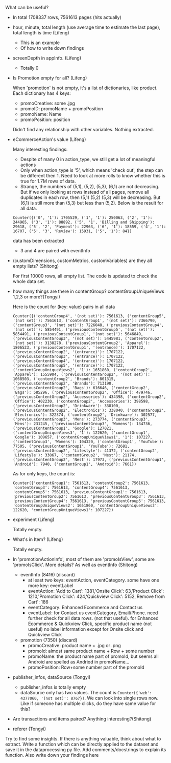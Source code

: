 What can be useful?
  * In total 1708337 rows, 7561613 pages (hits actually)
  * hour, minute, total length (use average time to estimate the last page), total length is time (Lifeng)
    * This is an example
    * Of how to write down findings
  * screenDepth in appInfo. (Lifeng)
    * Totally 0
  * Is Promotion empty for all? (Lifeng)
  
    When 'promotion' is not empty, it's a list of dictionaries, like product. Each dictionary has 4 keys:
    * promoCreative: some .jpg
    * promoID: promoName + promoPosition
    * promoName: Name
    * promoPosition: position
    
    Didn't find any relationship with other variables. Nothing extracted.
    
  * eCommerceAction's value (Lifeng)
  
      Many interesting findings:
    * Despite of many 0 in action_type, we still get a lot of meaningful actions
    * Only when action_type is '5', which means 'check out', the step can be different then 1. Need to look at more rolls to know whether this is true for 1.7M rows of data.
    * Strange, the numbers of (5,1), (5,2), (5,3), (6,1) are not decreasing. But if we only looking at rows instead of all pages, remove all duplicates in each row, then (5,1) (5,2) (5,3) will be decreasing. But (6,1) is still more than (5,3) but less than (5,2). Below is the result for all data. 
    
    ```Counter({('0', '1'): 1705529, ('1', '1'): 250063, ('2', '1'): 244965, ('3', '1'): 88892, ('5', '1', 'Billing and Shipping'): 29618, ('5', '2', 'Payment'): 22963, ('6', '1'): 18559, ('4', '1'): 16707, ('5', '3', 'Review'): 15931, ('5', '1'): 84})```
    
    data has been extracted
    * 3 and 4 are paired with eventInfo
    
  * (customDimensions, customMetrics, customVariables) are they all empty lists? (Shitong)
  
     For first 10000 rows, all empty list. The code is updated to check the whole data set.
     
  * how many things are there in contentGroup? contentGroupUniqueViews 1,2,3 or more?(Tongyi)
  
    Here is the count for (key: value) pairs in all data 
    
    ```Counter({('contentGroup4', '(not set)'): 7561613, ('contentGroup5', '(not set)'): 7561613, ('contentGroup1', '(not set)'): 7366790, ('contentGroup3', '(not set)'): 7226048, ('previousContentGroup4', '(not set)'): 5854491, ('previousContentGroup5', '(not set)'): 5854491, ('previousContentGroup1', '(not set)'): 5646849, ('previousContentGroup3', '(not set)'): 5445981, ('contentGroup2', '(not set)'): 3138278, ('previousContentGroup2', 'Apparel'): 1806523, ('previousContentGroup1', '(entrance)'): 1707122, ('previousContentGroup2', '(entrance)'): 1707122, ('previousContentGroup3', '(entrance)'): 1707122, ('previousContentGroup4', '(entrance)'): 1707122, ('previousContentGroup5', '(entrance)'): 1707122, ('contentGroupUniqueViews2', '1'): 1651860, ('contentGroup2', 'Apparel'): 1555904, ('previousContentGroup2', '(not set)'): 1068503, ('contentGroup2', 'Brands'): 801315, ('previousContentGroup2', 'Brands'): 713190, ('previousContentGroup2', 'Bags'): 616646, ('contentGroup2', 'Bags'): 585296, ('previousContentGroup2', 'Office'): 479746, ('previousContentGroup2', 'Accessories'): 434398, ('contentGroup2', 'Office'): 402230, ('contentGroup2', 'Accessories'): 398598, ('previousContentGroup2', 'Drinkware'): 338100, ('previousContentGroup2', 'Electronics'): 338040, ('contentGroup2', 'Electronics'): 322374, ('contentGroup2', 'Drinkware'): 302577, ('previousContentGroup3', 'Mens'): 273774, ('contentGroup3', 'Mens'): 231245, ('previousContentGroup3', 'Womens'): 134736, ('previousContentGroup1', 'Google'): 127021, ('contentGroupUniqueViews3', '1'): 122620, ('contentGroup1', 'Google'): 109657, ('contentGroupUniqueViews1', '1'): 107227, ('contentGroup3', 'Womens'): 104320, ('contentGroup1', 'YouTube'): 77505, ('previousContentGroup1', 'YouTube'): 72681, ('previousContentGroup2', 'Lifestyle'): 41372, ('contentGroup2', 'Lifestyle'): 33867, ('contentGroup2', 'Nest'): 21174, ('previousContentGroup2', 'Nest'): 17973, ('previousContentGroup1', 'Android'): 7940, ('contentGroup1', 'Android'): 7661})```
    
    As for only keys, the count is:
    
    ```Counter({'contentGroup1': 7561613, 'contentGroup2': 7561613, 'contentGroup3': 7561613, 'contentGroup4': 7561613, 'contentGroup5': 7561613, 'previousContentGroup1': 7561613, 'previousContentGroup2': 7561613, 'previousContentGroup3': 7561613, 'previousContentGroup4': 7561613, 'previousContentGroup5': 7561613, 'contentGroupUniqueViews2': 1651860, 'contentGroupUniqueViews3': 122620, 'contentGroupUniqueViews1': 107227})```
    
  * experiment (Lifeng)
    
    Totally empty.
    
  * What's in Item? (Lifeng)
     
    Totally empty.
    
  * In 'promotionActionInfo', most of them are 'promoIsView', some are 'promoIsClick'. More details? As well as eventInfo (Shitong)
    * eventInfo (8416) (discard)
      * at least two keys: eventAction, eventCategory. some have one more key: eventLabel
      * eventAction: 'Add to Cart': 1381,'Onsite Click': 63,'Product Click': 1210,'Promotion Click': 424,'Quickview Click': 5152,'Remove    from Cart': 186
      * eventCategory: Enhanced Ecommerce and Contact us 
      * eventLabel: for Contact us eventCategory, Email/Phone. need further check for all data rows. (not that useful). for Enhanced Ecommerce & Quickview Click, specific product name (not useful) no label information except for Onsite click and Quickview Click
     * promotion (7350) (discard)
       * promoCreative: product name + .jpg or .png
       * promoId: almost same product name + Row + some number
       * promoName: the product name part of promoId, but seems all Android are spelled as Andriod in promoName...
       * promoPosition: Row+some number part of the promoId
       
     
      
  * publisher_infos, dataSource (Tongyi)
    * publisher_infos is totally empty
    * dataSource only has two values. The count is ```Counter({'web': 4377060, '(not set)': 8767})```. We can look into single rows now. Like if someone has multiple clicks, do they have same value for this?
    
  * Are transactions and items paired? Anything interesting?(Shitong)
  * referer (Tongyi)

Try to find some insights. If there is anything valuable, think about what to extract. Write a function which can be directly applied to the dataset and save it in the dataprocessing py file. Add comments/docstrings to explain its function. Also write down your findings here
